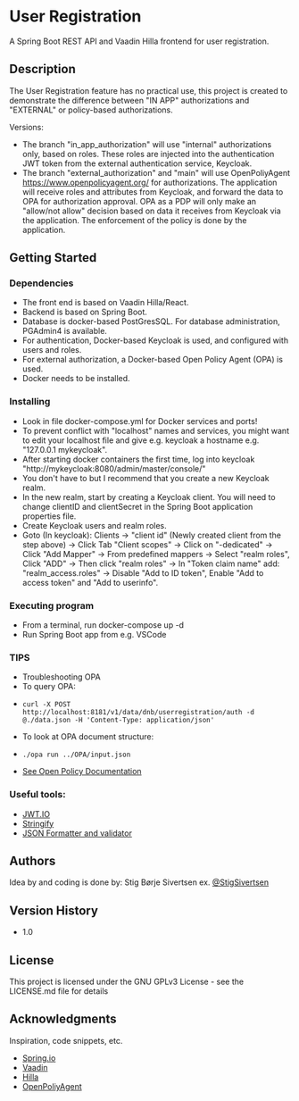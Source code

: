 # User Registration

A Spring Boot REST API and Vaadin Hilla frontend for user registration.

## Description

The User Registration feature has no practical use, this project is created to demonstrate the difference between "IN APP" authorizations and "EXTERNAL" or policy-based authorizations.

Versions:
* The branch "in_app_authorization" will use "internal" authorizations only, based on roles. These roles are injected into the authentication JWT token from the external authentication service, Keycloak.
* The branch "external_authorization" and "main" will use OpenPoliyAgent https://www.openpolicyagent.org/ for authorizations. The application will receive roles and attributes from Keycloak, and forward the data to OPA for authorization approval. OPA as a PDP will only make an "allow/not allow" decision based on data it receives from Keycloak via the application. The enforcement of the policy is done by the application.


## Getting Started

### Dependencies

* The front end is based on Vaadin Hilla/React.
* Backend is based on Spring Boot.
* Database is docker-based PostGresSQL. For database administration, PGAdmin4 is available.
* For authentication, Docker-based Keycloak is used, and configured with users and roles.
* For external authorization, a Docker-based Open Policy Agent (OPA) is used.
* Docker needs to be installed.

### Installing

* Look in file docker-compose.yml for Docker services and ports!
* To prevent conflict with "localhost" names and services, you might want to edit your localhost file and give e.g. keycloak a hostname e.g. "127.0.0.1 mykeycloak".
* After starting docker containers the first time, log into keycloak "http://mykeycloak:8080/admin/master/console/"
* You don't have to but I recommend that you create a new Keycloak realm.
* In the new realm, start by creating a Keycloak client. You will need to change clientID and clientSecret in the Spring Boot application properties file.
* Create Keycloak users and realm roles.
* Goto (In keycloak): Clients -> "client id" (Newly created client from the step above) -> Click Tab "Client scopes" -> Click on "<client id>-dedicated" -> Click "Add Mapper" -> From predefined mappers -> Select "realm roles", Click "ADD" -> Then click "realm roles" -> In "Token claim name" add: "realm_access\.roles" -> Disable "Add to ID token", Enable "Add to access token" and "Add to userinfo".

### Executing program

* From a terminal, run docker-compose up -d
* Run Spring Boot app from e.g. VSCode

### TIPS
* Troubleshooting OPA
* To query OPA:
* ```
  curl -X POST http://localhost:8181/v1/data/dnb/userregistration/auth -d @./data.json -H 'Content-Type: application/json'
  ```
* To look at OPA document structure:
* ```
  ./opa run ../OPA/input.json
  ```
* [See Open Policy Documentation](https://www.openpolicyagent.org/docs/latest/#3-try-opa-run-interactive)

### Useful tools:
* [JWT.IO](https://jwt.io/)
* [Stringify](https://jsonformatter.org/json-stringify-online)
* [JSON Formatter and validator](https://jsonformatter.curiousconcept.com/#)

## Authors

Idea by and coding is done by:
Stig Børje Sivertsen
ex. [@StigSivertsen](https://twitter.com/stigsivertsen)

## Version History

* 1.0

## License

This project is licensed under the GNU GPLv3 License - see the LICENSE.md file for details

## Acknowledgments

Inspiration, code snippets, etc.
* [Spring.io](https://spring.io/)
* [Vaadin](https://vaadin.com/)
* [Hilla](https://hilla.dev/)
* [OpenPoliyAgent](https://www.openpolicyagent.org/)
